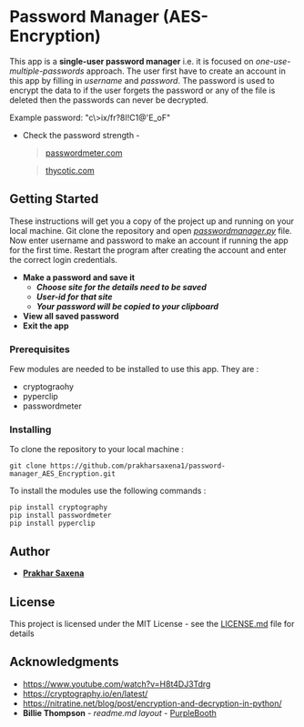 # Password Manager (AES-Encryption)

This app is a __single-user password manager__ i.e. it is focused on *one-use-multiple-passwords* approach. The user first have to create an account in this app by filling in *username* and *password*. The password is used to encrypt the data to if the user forgets the password or any of the file is deleted then the passwords can never be decrypted.

Example password:  "c\\>ix/fr?8I!C1@'E_oF"

- Check the password strength -

  > [passwordmeter.com](http://www.passwordmeter.com/)

  > [thycotic.com](https://thycotic.com/resources/password-strength-checker/)


## Getting Started

These instructions will get you a copy of the project up and running on your local machine. Git clone the repository and open _[passwordmanager.py](passwordmanager.py "app")_ file. Now enter username and password to make an account if running the app for the first time. Restart the program after creating the account and enter the correct login credentials.
- __Make a password and save it__
  - __*Choose site for the details need to be saved*__
  - __*User-id for that site*__
  - __*Your password will be copied to your clipboard*__
- __View all saved password__
- __Exit the app__

### Prerequisites

Few modules are needed to be installed to use this app. They are :
- cryptograohy
- pyperclip
- passwordmeter

### Installing

To clone the repository to your local machine :
```
git clone https://github.com/prakharsaxena1/password-manager_AES_Encryption.git
```

To install the modules use the following commands :
```
pip install cryptography
pip install passwordmeter
pip install pyperclip
```

## Author

* [__Prakhar Saxena__](https://twitter.com/_thunder_cs)

## License

This project is licensed under the MIT License - see the [LICENSE.md](LICENSE.md) file for details

## Acknowledgments

* https://www.youtube.com/watch?v=H8t4DJ3Tdrg
* https://cryptography.io/en/latest/
* https://nitratine.net/blog/post/encryption-and-decryption-in-python/
* **Billie Thompson** - *readme.md layout* - [PurpleBooth](https://github.com/PurpleBooth)
